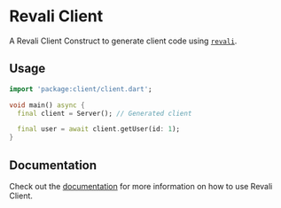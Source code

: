 # Revali Client

A Revali Client Construct to generate client code using [`revali`][revali].

## Usage

```dart
import 'package:client/client.dart';

void main() async {
  final client = Server(); // Generated client

  final user = await client.getUser(id: 1);
}
```

## Documentation

Check out the [documentation](https://www.revali.dev/constructs/revali_client/overview) for more information on how to use Revali Client.

[revali]: https://pub.dev/packages/revali
